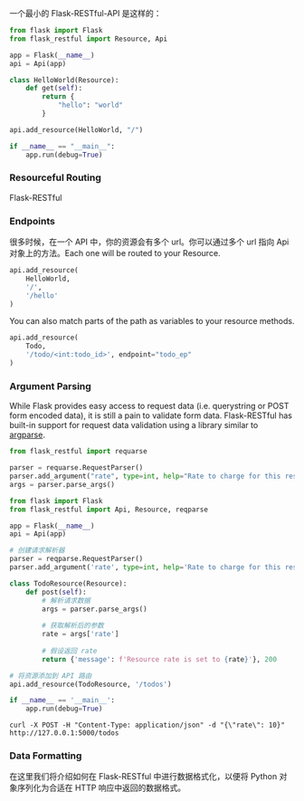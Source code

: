 一个最小的 Flask-RESTful-API 是这样的：

```python
from flask import Flask 
from flask_restful import Resource, Api

app = Flask(__name__)
api = Api(app)

class HelloWorld(Resource):
    def get(self):
        return {
            "hello": "world"
        }

api.add_resource(HelloWorld, "/")

if __name__ == "__main__":
    app.run(debug=True)
```

### Resourceful Routing

Flask-RESTful 

### Endpoints 

很多时候，在一个 API 中，你的资源会有多个 url。你可以通过多个 url 指向 Api 对象上的方法。Each one will be routed to your Resource.

```python
api.add_resource(
    HelloWorld,
    '/',
    '/hello'
)
```

You can also match parts of the path as variables to your resource methods.

```python
api.add_resource(
    Todo,
    '/todo/<int:todo_id>', endpoint="todo_ep"
)
```

### Argument Parsing 

While Flask provides easy access to request data (i.e. querystring or POST form encoded data), it is still a pain to validate form data. Flask-RESTful has built-in support for request data validation using a library similar to [argparse](http://docs.python.org/dev/library/argparse.html).

```python
from flask_restful import requarse

parser = requarse.RequestParser()
parser.add_argument("rate", type=int, help="Rate to charge for this resource")
args = parser.parse_args()
```

```python
from flask import Flask
from flask_restful import Api, Resource, reqparse

app = Flask(__name__)
api = Api(app)

# 创建请求解析器
parser = reqparse.RequestParser()
parser.add_argument('rate', type=int, help='Rate to charge for this resource', required=True)

class TodoResource(Resource):
    def post(self):
        # 解析请求数据
        args = parser.parse_args()
        
        # 获取解析后的参数
        rate = args['rate']
        
        # 假设返回 rate
        return {'message': f'Resource rate is set to {rate}'}, 200

# 将资源添加到 API 路由
api.add_resource(TodoResource, '/todos')

if __name__ == '__main__':
    app.run(debug=True)
```

```
curl -X POST -H "Content-Type: application/json" -d "{\"rate\": 10}" http://127.0.0.1:5000/todos
```

### Data Formatting

在这里我们将介绍如何在 Flask-RESTful 中进行数据格式化，以便将 Python 对象序列化为合适在 HTTP 响应中返回的数据格式。



